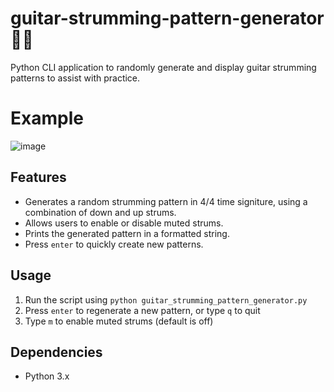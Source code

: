 # guitar-strumming-pattern-generator 🎸🎵
Python CLI application to randomly generate and display guitar strumming patterns to assist with practice. 

# Example
![image](https://github.com/jo12no/guitar-strumming-pattern-generator/assets/19522573/179e56e1-9b5f-4721-9dc2-0722b735c0fc)

## Features

* Generates a random strumming pattern in 4/4 time signiture, using a combination of down and up strums.
* Allows users to enable or disable muted strums.
* Prints the generated pattern in a formatted string.
* Press `enter` to quickly create new patterns. 

## Usage

1. Run the script using `python guitar_strumming_pattern_generator.py`
2. Press `enter` to regenerate a new pattern, or type `q` to quit
3. Type `m` to enable muted strums (default is off)

## Dependencies

- Python 3.x
